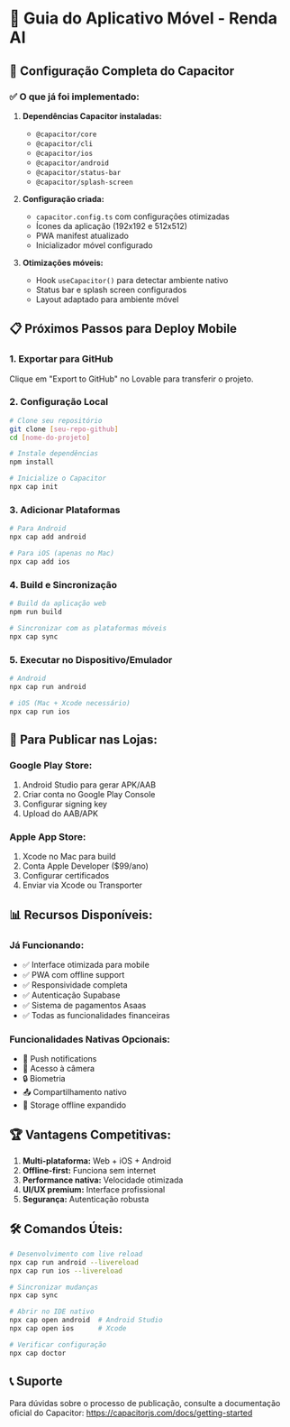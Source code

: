# 📱 Guia do Aplicativo Móvel - Renda AI

## 🚀 Configuração Completa do Capacitor

### ✅ O que já foi implementado:

1. **Dependências Capacitor instaladas:**
   - `@capacitor/core`
   - `@capacitor/cli`
   - `@capacitor/ios`
   - `@capacitor/android`
   - `@capacitor/status-bar`
   - `@capacitor/splash-screen`

2. **Configuração criada:**
   - `capacitor.config.ts` com configurações otimizadas
   - Ícones da aplicação (192x192 e 512x512)
   - PWA manifest atualizado
   - Inicializador móvel configurado

3. **Otimizações móveis:**
   - Hook `useCapacitor()` para detectar ambiente nativo
   - Status bar e splash screen configurados
   - Layout adaptado para ambiente móvel

## 📋 Próximos Passos para Deploy Mobile

### 1. **Exportar para GitHub**
   Clique em "Export to GitHub" no Lovable para transferir o projeto.

### 2. **Configuração Local**
   ```bash
   # Clone seu repositório
   git clone [seu-repo-github]
   cd [nome-do-projeto]
   
   # Instale dependências
   npm install
   
   # Inicialize o Capacitor
   npx cap init
   ```

### 3. **Adicionar Plataformas**
   ```bash
   # Para Android
   npx cap add android
   
   # Para iOS (apenas no Mac)
   npx cap add ios
   ```

### 4. **Build e Sincronização**
   ```bash
   # Build da aplicação web
   npm run build
   
   # Sincronizar com as plataformas móveis
   npx cap sync
   ```

### 5. **Executar no Dispositivo/Emulador**
   ```bash
   # Android
   npx cap run android
   
   # iOS (Mac + Xcode necessário)
   npx cap run ios
   ```

## 🎯 Para Publicar nas Lojas:

### **Google Play Store:**
1. Android Studio para gerar APK/AAB
2. Criar conta no Google Play Console
3. Configurar signing key
4. Upload do AAB/APK

### **Apple App Store:**
1. Xcode no Mac para build
2. Conta Apple Developer ($99/ano)
3. Configurar certificados
4. Enviar via Xcode ou Transporter

## 📊 Recursos Disponíveis:

### **Já Funcionando:**
- ✅ Interface otimizada para mobile
- ✅ PWA com offline support
- ✅ Responsividade completa
- ✅ Autenticação Supabase
- ✅ Sistema de pagamentos Asaas
- ✅ Todas as funcionalidades financeiras

### **Funcionalidades Nativas Opcionais:**
- 🔔 Push notifications
- 📸 Acesso à câmera 
- 🔒 Biometria
- 📤 Compartilhamento nativo
- 💾 Storage offline expandido

## 🏆 Vantagens Competitivas:

1. **Multi-plataforma:** Web + iOS + Android
2. **Offline-first:** Funciona sem internet
3. **Performance nativa:** Velocidade otimizada
4. **UI/UX premium:** Interface profissional
5. **Segurança:** Autenticação robusta

## 🛠️ Comandos Úteis:

```bash
# Desenvolvimento com live reload
npx cap run android --livereload
npx cap run ios --livereload

# Sincronizar mudanças
npx cap sync

# Abrir no IDE nativo
npx cap open android  # Android Studio
npx cap open ios      # Xcode

# Verificar configuração
npx cap doctor
```

## 📞 Suporte

Para dúvidas sobre o processo de publicação, consulte a documentação oficial do Capacitor: https://capacitorjs.com/docs/getting-started